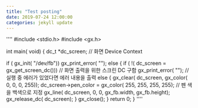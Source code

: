 ```yaml
---
title: "Test posting"
date: 2019-07-24 12:00:00
categories: jekyll update
---
```


''''
#include    <stdio.h>
#include    <gx.h>

int   main( void)
{
   dc_t          *dc_screen;             // 화면 Device Context

   if ( gx_init( "/dev/fb"))     gx_print_error( "");
   else
   {
      if ( !( dc_screen = gx_get_screen_dc()))     // 화면 출력을 위한 스크린 DC 구함
         gx_print_error( "");                      // 실행 중 에러가 있었다면 에러 내용을 출력
      else
      {
         gx_clear( dc_screen, gx_color( 0, 0, 0, 255));
         dc_screen->pen_color  = gx_color( 255, 255, 255, 255);  // 펜 색을 백색으로 지정
         gx_line( dc_screen, 0, 0, gx_fb.width, gx_fb.height);
         gx_release_dc( dc_screen);
      }
      gx_close();
   }
   return   0;
}
''''
